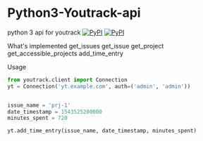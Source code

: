 # Python3-Youtrack-api
python 3 api for youtrack
[![PyPI](https://img.shields.io/badge/pypi-0.1-orange.svg)](https://pypi.org/project/Python3-Youtrack-api/) [![PyPI](https://img.shields.io/badge/python-3-blue.svg)](https://pypi.org/project/Python3-Youtrack-api/)

What's implemented
get_issues
get_issue
get_project
get_accessible_projects
add_time_entry

Usage
```python
from youtrack.client import Connection
yt = Connection('yt.example.com', auth=('admin', 'admin'))


issue_name = 'prj-1'
date_timestamp = 1543525200000
minutes_spent = 720

yt.add_time_entry(issue_name, date_timestamp, minutes_spent)

```

